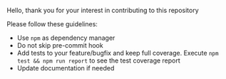 Hello, thank you for your interest in contributing to this repository

Please follow these guidelines:

*   Use `npm` as dependency manager
*   Do not skip pre-commit hook
*   Add tests to your feature/bugfix and keep full coverage. Execute `npm test && npm run report` to see the
    test coverage report
*   Update documentation if needed
